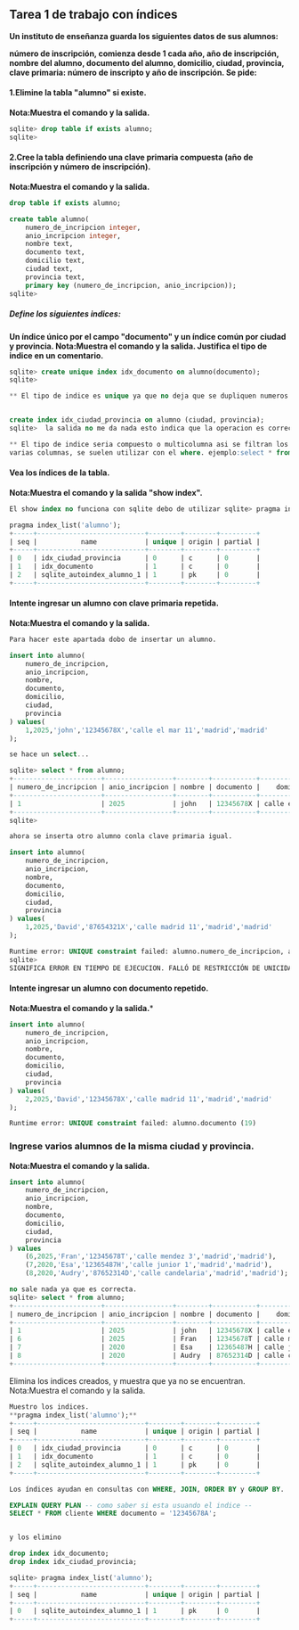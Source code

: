## Tarea 1 de trabajo con índices

**Un instituto de enseñanza guarda los siguientes datos de sus alumnos:**

**número de inscripción, comienza desde 1 cada año,
año de inscripción,
nombre del alumno,
documento del alumno,
domicilio,
ciudad,
provincia,
clave primaria: número de inscripto y año de inscripción.
Se pide:**



#### 1.Elimine la tabla "alumno" si existe.
**Nota:Muestra el comando y la salida.**

```sql
sqlite> drop table if exists alumno;
sqlite> 
```

#### 2.Cree la tabla definiendo una clave primaria compuesta (año de inscripción y número de inscripción).
**Nota:Muestra el comando y la salida.**

```sql
drop table if exists alumno;

create table alumno(
    numero_de_incripcion integer,
    anio_incripcion integer,
    nombre text,
    documento text,
    domicilio text,
    ciudad text,
    provincia text,
    primary key (numero_de_incripcion, anio_incripcion));
sqlite> 

```

##### Define los siguientes indices:
**Un índice único por el campo "documento" y un índice común por ciudad y provincia.
Nota:Muestra el comando y la salida. Justifica el tipo de indice en un comentario.**

```sql
sqlite> create unique index idx_documento on alumno(documento);
sqlite> 

** El tipo de indice es unique ya que no deja que se dupliquen numeros en la columna y son unicos


create index idx_ciudad_provincia on alumno (ciudad, provincia);
sqlite>  la salida no me da nada esto indica que la operacion es correcta.

** El tipo de indice seria compuesto o multicolumna asi se filtran los datos utilizando 
varias columnas, se suelen utilizar con el where. ejemplo:select * from alumno where ciudad = 'valor1' and provincia = 'valor2';

```

#### Vea los índices de la tabla.
**Nota:Muestra el comando y la salida "show index".**

```sql
El show index no funciona con sqlite debo de utilizar sqlite> pragma index_list('alumno');

pragma index_list('alumno');
+-----+---------------------------+--------+--------+---------+
| seq |           name            | unique | origin | partial |
+-----+---------------------------+--------+--------+---------+
| 0   | idx_ciudad_provincia      | 0      | c      | 0       |
| 1   | idx_documento             | 1      | c      | 0       |
| 2   | sqlite_autoindex_alumno_1 | 1      | pk     | 0       |
+-----+---------------------------+--------+--------+---------+

```

#### Intente ingresar un alumno con clave primaria repetida.
**Nota:Muestra el comando y la salida.**

```sql
Para hacer este apartada dobo de insertar un alumno.

insert into alumno(
    numero_de_incripcion,
    anio_incripcion,
    nombre,
    documento,
    domicilio,
    ciudad,
    provincia
) values(
    1,2025,'john','12345678X','calle el mar 11','madrid','madrid'
);

se hace un select...

sqlite> select * from alumno;
+----------------------+-----------------+--------+-----------+-----------------+--------+-----------+
| numero_de_incripcion | anio_incripcion | nombre | documento |    domicilio    | ciudad | provincia |
+----------------------+-----------------+--------+-----------+-----------------+--------+-----------+
| 1                    | 2025            | john   | 12345678X | calle el mar 11 | madrid | madrid    |
+----------------------+-----------------+--------+-----------+-----------------+--------+-----------+
sqlite> 

ahora se inserta otro alumno conla clave primaria igual.

insert into alumno(
    numero_de_incripcion,
    anio_incripcion,
    nombre,
    documento,
    domicilio,
    ciudad,
    provincia
) values(
    1,2025,'David','87654321X','calle madrid 11','madrid','madrid'
);

Runtime error: UNIQUE constraint failed: alumno.numero_de_incripcion, alumno.anio_incripcion (19)
sqlite> 
SIGNIFICA ERROR EN TIEMPO DE EJECUCION. FALLÓ DE RESTRICCIÓN DE UNICIDAD. O REGLA QUE NO PERMITE DUPLICADOS.

```


#### Intente ingresar un alumno con documento repetido.
**Nota:Muestra el comando y la salida.***

```SQL
insert into alumno(
    numero_de_incripcion,
    anio_incripcion,
    nombre,
    documento,
    domicilio,
    ciudad,
    provincia
) values(
    2,2025,'David','12345678X','calle madrid 11','madrid','madrid'
);

Runtime error: UNIQUE constraint failed: alumno.documento (19)


```

### Ingrese varios alumnos de la misma ciudad y provincia.
**Nota:Muestra el comando y la salida.**

```sql
insert into alumno(
    numero_de_incripcion,
    anio_incripcion,
    nombre,
    documento,
    domicilio,
    ciudad,
    provincia
) values
    (6,2025,'Fran','12345678T','calle mendez 3','madrid','madrid'),
    (7,2020,'Esa','12365487H','calle junior 1','madrid','madrid'),
    (8,2020,'Audry','87652314D','calle candelaria','madrid','madrid');

no sale nada ya que es correcta.
sqlite> select * from alumno;
+----------------------+-----------------+--------+-----------+------------------+--------+-----------+
| numero_de_incripcion | anio_incripcion | nombre | documento |    domicilio     | ciudad | provincia |
+----------------------+-----------------+--------+-----------+------------------+--------+-----------+
| 1                    | 2025            | john   | 12345678X | calle el mar 11  | madrid | madrid    |
| 6                    | 2025            | Fran   | 12345678T | calle mendez 3   | madrid | madrid    |
| 7                    | 2020            | Esa    | 12365487H | calle junior 1   | madrid | madrid    |
| 8                    | 2020            | Audry  | 87652314D | calle candelaria | madrid | madrid    |
+----------------------+-----------------+--------+-----------+------------------+--------+-----------+

```

Elimina los indices creados, y muestra que ya no se encuentran.
Nota:Muestra el comando y la salida.

```sql
Muestro los indices. 
**pragma index_list('alumno');**
+-----+---------------------------+--------+--------+---------+
| seq |           name            | unique | origin | partial |
+-----+---------------------------+--------+--------+---------+
| 0   | idx_ciudad_provincia      | 0      | c      | 0       |
| 1   | idx_documento             | 1      | c      | 0       |
| 2   | sqlite_autoindex_alumno_1 | 1      | pk     | 0       |
+-----+---------------------------+--------+--------+---------+

Los índices ayudan en consultas con WHERE, JOIN, ORDER BY y GROUP BY.

EXPLAIN QUERY PLAN -- como saber si esta usuando el indice -- 
SELECT * FROM cliente WHERE documento = '12345678A';


y los elimino 

drop index idx_documento;
drop index idx_ciudad_provincia;

sqlite> pragma index_list('alumno'); 
+-----+---------------------------+--------+--------+---------+
| seq |           name            | unique | origin | partial |
+-----+---------------------------+--------+--------+---------+
| 0   | sqlite_autoindex_alumno_1 | 1      | pk     | 0       |
+-----+---------------------------+--------+--------+---------+


```
